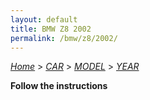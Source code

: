 ```yaml
---
layout: default
title: BMW Z8 2002
permalink: /bmw/z8/2002/
---
```

[*Home*](/) > [*CAR*](/car/) > [*MODEL*](/car/model/) > [*YEAR*](/car/model/year/)

**Follow the instructions**